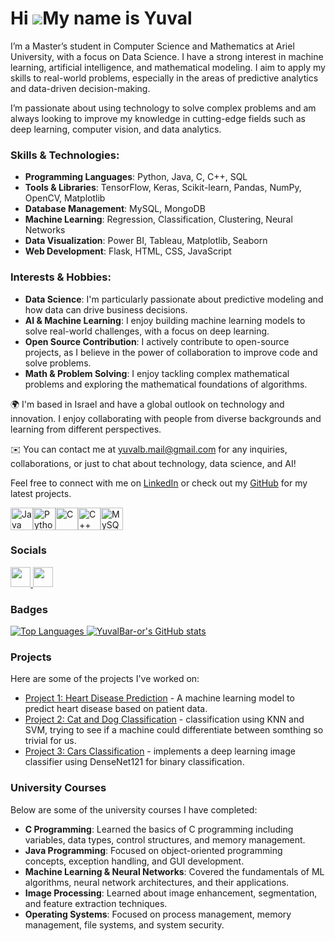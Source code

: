 Hi ![](https://user-images.githubusercontent.com/18350557/176309783-0785949b-9127-417c-8b55-ab5a4333674e.gif)My name is Yuval
=============================================================================================================================

I’m a Master’s student in Computer Science and Mathematics at Ariel University, with a focus on Data Science. I have a strong interest in machine learning, artificial intelligence, and mathematical modeling. I aim to apply my skills to real-world problems, especially in the areas of predictive analytics and data-driven decision-making.

I’m passionate about using technology to solve complex problems and am always looking to improve my knowledge in cutting-edge fields such as deep learning, computer vision, and data analytics.

### Skills & Technologies:
- **Programming Languages**: Python, Java, C, C++, SQL
- **Tools & Libraries**: TensorFlow, Keras, Scikit-learn, Pandas, NumPy, OpenCV, Matplotlib
- **Database Management**: MySQL, MongoDB
- **Machine Learning**: Regression, Classification, Clustering, Neural Networks
- **Data Visualization**: Power BI, Tableau, Matplotlib, Seaborn
- **Web Development**: Flask, HTML, CSS, JavaScript

### Interests & Hobbies:
- **Data Science**: I'm particularly passionate about predictive modeling and how data can drive business decisions.
- **AI & Machine Learning**: I enjoy building machine learning models to solve real-world challenges, with a focus on deep learning.
- **Open Source Contribution**: I actively contribute to open-source projects, as I believe in the power of collaboration to improve code and solve problems.
- **Math & Problem Solving**: I enjoy tackling complex mathematical problems and exploring the mathematical foundations of algorithms.

🌍 I'm based in Israel and have a global outlook on technology and innovation. I enjoy collaborating with people from diverse backgrounds and learning from different perspectives.

✉️ You can contact me at [yuvalb.mail@gmail.com](mailto:yuvalb.mail@gmail.com) for any inquiries, collaborations, or just to chat about technology, data science, and AI!

Feel free to connect with me on [LinkedIn](https://www.linkedin.com/in/YuvalBar-or) or check out my [GitHub](https://github.com/YuvalBar-or) for my latest projects.

<p align="left">
<a href="https://www.oracle.com/java/" target="_blank" rel="noreferrer"><img src="https://raw.githubusercontent.com/danielcranney/readme-generator/main/public/icons/skills/java-colored.svg" width="36" height="36" alt="Java" /></a><a href="https://www.python.org/" target="_blank" rel="noreferrer"><img src="https://raw.githubusercontent.com/danielcranney/readme-generator/main/public/icons/skills/python-colored.svg" width="36" height="36" alt="Python" /></a><a href="https://docs.microsoft.com/en-us/cpp/?view=msvc-170" target="_blank" rel="noreferrer"><img src="https://raw.githubusercontent.com/danielcranney/readme-generator/main/public/icons/skills/c-colored.svg" width="36" height="36" alt="C" /></a><a href="https://docs.microsoft.com/en-us/cpp/?view=msvc-170" target="_blank" rel="noreferrer"><img src="https://raw.githubusercontent.com/danielcranney/readme-generator/main/public/icons/skills/cplusplus-colored.svg" width="36" height="36" alt="C++" /></a><a href="https://www.mysql.com/" target="_blank" rel="noreferrer"><img src="https://raw.githubusercontent.com/danielcranney/readme-generator/main/public/icons/skills/mysql-colored.svg" width="36" height="36" alt="MySQL" /></a>

</p>


### Socials


<p align="left">
  <a href="https://www.github.com/YuvalBar-or" target="_blank" rel="noreferrer">
    <picture>
      <source media="(prefers-color-scheme: dark)" srcset="https://raw.githubusercontent.com/danielcranney/readme-generator/main/public/icons/socials/github-dark.svg" />
      <source media="(prefers-color-scheme: light)" srcset="https://raw.githubusercontent.com/danielcranney/readme-generator/main/public/icons/socials/github.svg" />
      <img src="https://raw.githubusercontent.com/danielcranney/readme-generator/main/public/icons/socials/github.svg" width="32" height="32" />
    </picture>
  </a>
  <a href="https://www.linkedin.com/in/YuvalBar-or" target="_blank" rel="noreferrer">
    <picture>
      <source media="(prefers-color-scheme: dark)" srcset="https://raw.githubusercontent.com/danielcranney/readme-generator/main/public/icons/socials/linkedin-dark.svg" />
      <source media="(prefers-color-scheme: light)" srcset="https://raw.githubusercontent.com/danielcranney/readme-generator/main/public/icons/socials/linkedin.svg" />
      <img src="https://raw.githubusercontent.com/danielcranney/readme-generator/main/public/icons/socials/linkedin.svg" width="32" height="32" />
    </picture>
  </a>
</p>

### Badges


<a href="https://github.com/YuvalBar-or" align="left">
  <img src="https://github-readme-stats.vercel.app/api/top-langs/?username=YuvalBar-or&langs_count=10&title_color=0891b2&text_color=ffffff&icon_color=0891b2&bg_color=1c1917&hide_border=true&locale=en&custom_title=Top%20Languages" alt="Top Languages" />
</a>

<a href="http://www.github.com/YuvalBar-or">
  <img src="https://github-readme-stats.vercel.app/api?username=YuvalBar-or&show_icons=true&count_private=true&title_color=0891b2&text_color=ffffff&icon_color=0891b2&bg_color=1c1917&hide_border=true" alt="YuvalBar-or's GitHub stats" />
</a>



### Projects

Here are some of the projects I've worked on:

- [Project 1: Heart Disease Prediction](https://github.com/YuvalBar-or/Heart-disease-probability.git) - A machine learning model to predict heart disease based on patient data.
- [Project 2: Cat and Dog Classification](https://github.com/YuvalBar-or/cat_dog_classification.git) - classification using KNN and SVM, trying to see if a machine could differentiate between somthing so trivial for us.
- [Project 3: Cars Classification](https://github.com/YuvalBar-or/CarsClassification.git) -  implements a deep learning image classifier using DenseNet121 for binary classification.

### University Courses

Below are some of the university courses I have completed:

- **C Programming**: Learned the basics of C programming including variables, data types, control structures, and memory management.
- **Java Programming**: Focused on object-oriented programming concepts, exception handling, and GUI development.
- **Machine Learning & Neural Networks**: Covered the fundamentals of ML algorithms, neural network architectures, and their applications.
- **Image Processing**: Learned about image enhancement, segmentation, and feature extraction techniques.
- **Operating Systems**: Focused on process management, memory management, file systems, and system security.

